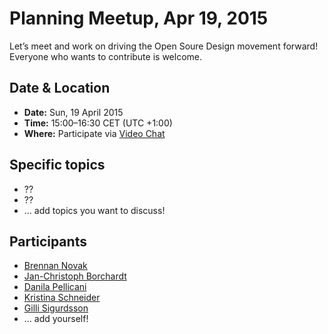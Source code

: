 # Planning Meetup, Apr 19, 2015

Let’s meet and work on driving the Open Soure Design movement forward! Everyone who wants to contribute is welcome.


## Date & Location

- **Date:** Sun, 19 April 2015
- **Time:** 15:00–16:30 CET (UTC +1:00)
- **Where:** Participate via [Video Chat](https://appear.in/osd-meetup-berlin)


## Specific topics

* ??
* ??
* … add topics you want to discuss!


## Participants

* [Brennan Novak](https://github.com/bnvk)
* [Jan-Christoph Borchardt](https://github.com/jancborchardt)
* [Danila Pellicani](https://github.com/danilapellicani)
* [Kristina Schneider](https://github.com/kriesse)
* [Gilli Sigurdsson](https://github.com/gillisig)
* … add yourself!
